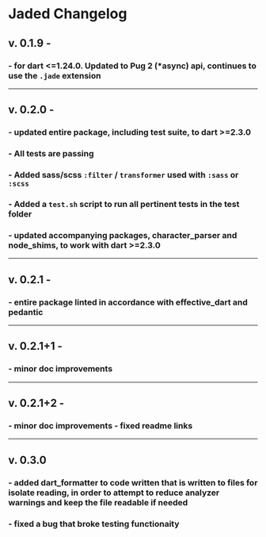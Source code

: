 # Jaded Changelog

## v. 0.1.9 -

### - for dart <=1.24.0. Updated to Pug 2 (*async) api, continues to use the `.jade` extension

----

## v. 0.2.0 -

### - updated entire package, including test suite, to dart >=2.3.0

### - All tests are passing

### - Added sass/scss `:filter` / `transformer` used with `:sass` or `:scss`

### - Added a `test.sh` script to run all pertinent tests in the test folder

### - updated accompanying packages, character_parser and node_shims, to work with dart >=2.3.0

----

## v. 0.2.1 -

### - entire package linted in accordance with effective_dart and pedantic

----

## v. 0.2.1+1 -

### - minor doc improvements

----

## v. 0.2.1+2 -

### - minor doc improvements - fixed readme links

----

## v. 0.3.0

### - added dart_formatter to code written that is written to files for isolate reading, in order to attempt to reduce analyzer warnings and keep the file readable if needed

### - fixed a bug that broke testing functionaity
